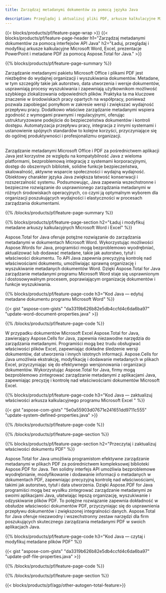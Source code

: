 ```yaml
---
title: Zarządzaj metadanymi dokumentów za pomocą języka Java 

description: Przeglądaj i aktualizuj pliki PDF, arkusze kalkulacyjne Microsoft Excel, prezentacje programu PowerPoint i metadane dokumentów programu Word za pośrednictwem aplikacji Java.
---
```


{{< blocks/products/pf/feature-page-wrap >}}
{{< blocks/products/pf/feature-page-header h1="Zarządzaj metadanymi dokumentów za pomocą interfejsów API Java" h2="Ładuj, przeglądaj i modyfikuj arkusze kalkulacyjne Microsoft Word, Excel, prezentacje PowerPoint i metadane PDF za pomocą Aspose.Total for Java." >}}

{{% blocks/products/pf/feature-page-summary %}}

Zarządzanie metadanymi pakietu Microsoft Office i plikami PDF jest niezbędne do wydajnej organizacji i wyszukiwania dokumentów. Metadane, w tym szczegóły takie jak autorstwo, data utworzenia i wersje dokumentów, usprawniają procesy wyszukiwania i zapewniają użytkownikom możliwość szybkiego zlokalizowania odpowiednich plików. Praktyka ta ma kluczowe znaczenie w środowiskach pracy opartych na współpracy, ponieważ pozwala zapobiegać pomyłkom w zakresie wersji i zwiększać wydajność przepływu pracy. Dodatkowo właściwe zarządzanie metadanymi wspiera zgodność z wymogami prawnymi i regulacyjnymi, oferując ustrukturyzowane podejście do bezpieczeństwa dokumentów i kontroli dostępu. Automatyzacja przepływu pracy, integracja z innymi systemami i ustanowienie spójnych standardów to kolejne korzyści, przyczyniające się do ogólnej produktywności i profesjonalizmu organizacji. <br /><br />

Zarządzanie metadanymi Microsoft Office i PDF za pośrednictwem aplikacji Java jest korzystne ze względu na kompatybilność Java z wieloma platformami, bezproblemową integrację z systemami korporacyjnymi, dostęp do obszernych bibliotek, solidne funkcje bezpieczeństwa, skalowalność, aktywne wsparcie społeczności i wydajną wydajność. Obiektowy charakter języka Java zwiększa łatwość konserwacji i rozszerzalność systemu. Podsumowując, Java zapewnia wszechstronne i bezpieczne rozwiązanie do usprawnionego zarządzania metadanymi w różnych środowiskach operacyjnych, co czyni ją optymalnym wyborem dla organizacji poszukujących wydajności i elastyczności w procesach zarządzania dokumentami.

{{% /blocks/products/pf/feature-page-summary  %}}


{{% blocks/products/pf/feature-page-section  h2="Ładuj i modyfikuj metadane arkuszy kalkulacyjnych Microsoft Word i Excel" %}}

Aspose.Total for Java oferuje potężne rozwiązanie do zarządzania metadanymi w dokumentach Microsoft Word. Wykorzystując możliwości Aspose.Words for Java, programiści mogą bezproblemowo wyodrębniać, aktualizować lub dodawać metadane, takie jak autorstwo, tytuł i właściwości dokumentu. To API Java zapewnia precyzyjną kontrolę nad właściwościami dokumentu, umożliwiając sprawną organizację i wyszukiwanie metadanych dokumentów Word. Dzięki Aspose.Total for Java zarządzanie metadanymi programu Microsoft Word staje się usprawnionym i dostosowywalnym procesem, poprawiającym organizację dokumentów i funkcje wyszukiwania.

{{% blocks/products/pf/feature-page-code h3="Kod Java — edytuj metadane dokumentu programu Microsoft Word" %}}

{{< gist "aspose-com-gists" "da3319b626b82e5db4ccfd4c6da6ba97" "update-word-document-properties.java" >}}

{{% /blocks/products/pf/feature-page-code  %}}

W przypadku dokumentów Microsoft Excel Aspose.Total for Java, zawierający Aspose.Cells for Java, zapewnia niezawodne narzędzia do zarządzania metadanymi. Programiści mogą bez trudu obsługiwać właściwości plików Excel, zapewniając dokładne śledzenie wersji dokumentów, dat utworzenia i innych istotnych informacji. Aspose.Cells for Java umożliwia ekstrakcję, modyfikację i dodawanie metadanych w plikach Excel, przyczyniając się do efektywnego wersjonowania i organizacji dokumentów. Wykorzystując Aspose.Total for Java, firmy mogą bezproblemowo zintegrować zarządzanie metadanymi z aplikacjami Java, zapewniając precyzję i kontrolę nad właściwościami dokumentów Microsoft Excel.


{{% blocks/products/pf/feature-page-code h3="Kod Java — zaktualizuj właściwości arkusza kalkulacyjnego programu Microsoft Excel " %}}

{{< gist "aspose-com-gists" "5e0a55903d07671e241651dd9711c555" "update-system-defined-properties.java" >}}

{{% /blocks/products/pf/feature-page-code  %}}

{{% /blocks/products/pf/feature-page-section %}}


{{% blocks/products/pf/feature-page-section  h2="Przeczytaj i zaktualizuj właściwości dokumentu PDF" %}}

Aspose.Total for Java umożliwia programistom efektywne zarządzanie metadanymi w plikach PDF za pośrednictwem kompleksowej biblioteki Aspose.PDF for Java. Ten solidny interfejs API umożliwia bezproblemowe wyodrębnianie, modyfikowanie i dodawanie informacji o metadanych w dokumentach PDF, zapewniając precyzyjną kontrolę nad właściwościami, takimi jak autorstwo, tytuł i data utworzenia. Dzięki Aspose.PDF for Java programiści mogą bez wysiłku zintegrować zarządzanie metadanymi ze swoimi aplikacjami Java, ułatwiając lepszą organizację, wyszukiwanie i odzyskiwanie plików PDF. To potężne rozwiązanie zapewnia dokładność w obsłudze właściwości dokumentów PDF, przyczyniając się do usprawnienia przepływu dokumentów i zwiększonej integralności danych. Aspose.Total for Java oferuje niezawodny i wszechstronny zestaw narzędzi dla firm poszukujących skutecznego zarządzania metadanymi PDF w swoich aplikacjach Java.

{{% blocks/products/pf/feature-page-code h3="Kod Java — czytaj i modyfikuj metadane plików PDF" %}}

{{< gist "aspose-com-gists" "da3319b626b82e5db4ccfd4c6da6ba97" "update-pdf-file-properties.java" >}}

{{% /blocks/products/pf/feature-page-code  %}}

{{% /blocks/products/pf/feature-page-section %}}

{{< blocks/products/pf/agp/other-autogen-total-feature>}}